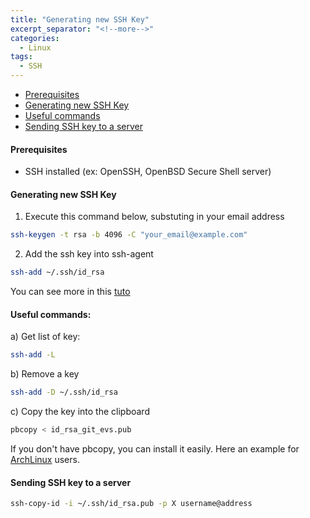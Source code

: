 ```yaml
---
title: "Generating new SSH Key"
excerpt_separator: "<!--more-->"
categories:
  - Linux
tags:
  - SSH
---
```


- [Prerequisites](#prerequisites)
- [Generating new SSH Key](#generating-new-ssh-key)
- [Useful commands](#useful-commands)
- [Sending SSH key to a server](#sending-ssh-key-to-a-server)

#### Prerequisites

- SSH installed (ex: OpenSSH, OpenBSD Secure Shell server)

#### Generating new SSH Key

1) Execute this command below, substuting in your email address
```bash
ssh-keygen -t rsa -b 4096 -C "your_email@example.com"
```
2) Add the ssh key into ssh-agent

```bash
ssh-add ~/.ssh/id_rsa
```
You can see more in this [tuto](https://help.github.com/articles/generating-a-new-ssh-key-and-adding-it-to-the-ssh-agent)

#### Useful commands:

a) Get list of key:
```bash
ssh-add -L
```
b) Remove a key
```bash
ssh-add -D ~/.ssh/id_rsa
```
c) Copy the key into the clipboard

```bash
pbcopy < id_rsa_git_evs.pub
```
If you don't have pbcopy, you can install it easily. Here an example for
[ArchLinux](https://gist.github.com/chriscandy/753eb149e9735e852b0b) users.


#### Sending SSH key to a server 

```bash
ssh-copy-id -i ~/.ssh/id_rsa.pub -p X username@address
```